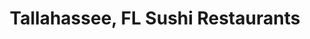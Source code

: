 ---
layout: city
title: Tallahassee, FL Sushi Restaurants
permalink: /florida/tallahassee/
stateAbbr: FL
stateName: Florida
cityName: Tallahassee

---